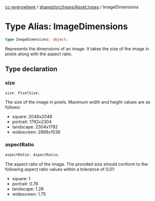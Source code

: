 [cc-everywhere](../../../../../index.md) / [shared/src/types/Asset.types](../index.md) / ImageDimensions

# Type Alias: ImageDimensions

```ts
type ImageDimensions: object;
```

Represents the dimensions of an image.
It takes the size of the image in pixels along with the aspect ratio.

## Type declaration

### size

```ts
size: PixelSize;
```

The size of the image in pixels.
Maximum width and height values are as follows:

- square: 2048x2048
- portrait: 1792x2304
- landscape: 2304x1792
- widescreen: 2688x1536

### aspectRatio

```ts
aspectRatio: AspectRatio;
```

The aspect ratio of the image.
The provided size should conform to the following aspect ratio values within a tolerance of 0.01:

- square: 1
- portrait: 0.78
- landscape: 1.28
- widescreen: 1.75
